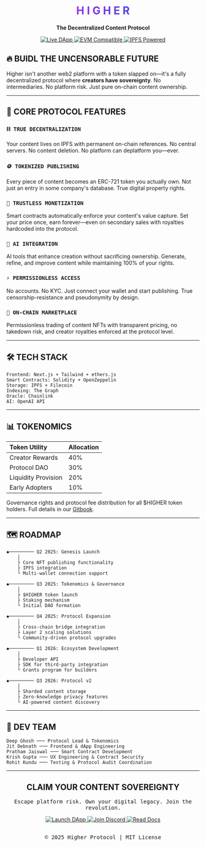 <div align="center">
  <h1>
    <span style="background: linear-gradient(90deg, #9333EA 0%, #4F46E5 100%); -webkit-background-clip: text; -webkit-text-fill-color: transparent;">H I G H E R</span>
  </h1>
  
  <p><strong>The Decentralized Content Protocol</strong></p>
  
  <div>
    <a href="https://higher-bice.vercel.app/" target="_blank">
      <img src="https://img.shields.io/badge/DAPP-5D3FD3?style=for-the-badge&logo=ethereum&logoColor=white" alt="Live DApp" />
    </a>
    <a href="#" target="_blank">
      <img src="https://img.shields.io/badge/EVM_COMPATIBLE-6366F1?style=for-the-badge&logo=ethereum&logoColor=white" alt="EVM Compatible" />
    </a>
    <a href="#" target="_blank">
      <img src="https://img.shields.io/badge/IPFS_POWERED-22C55E?style=for-the-badge&logo=ipfs&logoColor=white" alt="IPFS Powered" />
    </a>
  </div>
</div>



## 🔥 BUIDL THE UNCENSORABLE FUTURE

Higher isn't another web2 platform with a token slapped on—it's a fully decentralized protocol where **creators have sovereignty**. No intermediaries. No platform risk. Just pure on-chain content ownership.

---

## 💎 CORE PROTOCOL FEATURES

### `⛓️ TRUE DECENTRALIZATION`
Your content lives on IPFS with permanent on-chain references. No central servers. No content deletion. No platform can deplatform you—ever.

### `🪙 TOKENIZED PUBLISHING`
Every piece of content becomes an ERC-721 token you actually own. Not just an entry in some company's database. True digital property rights.

### `🤝 TRUSTLESS MONETIZATION`
Smart contracts automatically enforce your content's value capture. Set your price once, earn forever—even on secondary sales with royalties hardcoded into the protocol.

### `🧠 AI INTEGRATION`
AI tools that enhance creation without sacrificing ownership. Generate, refine, and improve content while maintaining 100% of your rights.

### `⚡ PERMISSIONLESS ACCESS`
No accounts. No KYC. Just connect your wallet and start publishing. True censorship-resistance and pseudonymity by design.

### `🔄 ON-CHAIN MARKETPLACE`
Permissionless trading of content NFTs with transparent pricing, no takedown risk, and creator royalties enforced at the protocol level.

---

## 🛠️ TECH STACK

```
Frontend: Next.js + Tailwind + ethers.js
Smart Contracts: Solidity + OpenZeppelin
Storage: IPFS + Filecoin
Indexing: The Graph
Oracle: Chainlink
AI: OpenAI API
```

---

## 📊 TOKENOMICS

| Token Utility | Allocation |
|:--------------|:-----------|
| Creator Rewards | 40% |
| Protocol DAO | 30% |
| Liquidity Provision | 20% |
| Early Adopters | 10% |

Governance rights and protocol fee distribution for all $HIGHER token holders. Full details in our [Gitbook](https://example.com).

---

## 🗺️ ROADMAP

```
◆───────── Q2 2025: Genesis Launch
    │
    ├ Core NFT publishing functionality
    ├ IPFS integration
    └ Multi-wallet connection support
    
◆───────── Q3 2025: Tokenomics & Governance
    │
    ├ $HIGHER token launch
    ├ Staking mechanism
    └ Initial DAO formation
    
◆───────── Q4 2025: Protocol Expansion
    │
    ├ Cross-chain bridge integration
    ├ Layer 2 scaling solutions
    └ Community-driven protocol upgrades
    
◆───────── Q1 2026: Ecosystem Development
    │
    ├ Developer API
    ├ SDK for third-party integration
    └ Grants program for builders
    
◆───────── Q3 2026: Protocol v2
    │
    ├ Sharded content storage
    ├ Zero-knowledge privacy features
    └ AI-powered content discovery
```

---

## 👾 DEV TEAM

```
Deep Ghosh ─── Protocol Lead & Tokenomics
Jit Debnath ─── Frontend & dApp Engineering
Pratham Jaiswal ─── Smart Contract Development
Krish Gupta ─── UX Engineering & Contract Security
Rohit Kundu ─── Testing & Protocol Audit Coordination
```

---

<div align="center">
  <h2>CLAIM YOUR CONTENT SOVEREIGNTY</h2>
  
  <p style="font-family: monospace;">Escape platform risk. Own your digital legacy. Join the revolution.</p>
  
  <a href="https://higher-bice.vercel.app/" target="_blank">
    <img src="https://img.shields.io/badge/LAUNCH_DAPP-8B5CF6?style=for-the-badge&logo=ethereum&logoColor=white" alt="Launch DApp" />
  </a>
  
  <a href="#" target="_blank">
    <img src="https://img.shields.io/badge/JOIN_DISCORD-5865F2?style=for-the-badge&logo=discord&logoColor=white" alt="Join Discord" />
  </a>
  
  <a href="#" target="_blank">
    <img src="https://img.shields.io/badge/READ_DOCS-22C55E?style=for-the-badge&logo=gitbook&logoColor=white" alt="Read Docs" />
  </a>
  
  <p style="margin-top: 30px; font-family: monospace;">© 2025 Higher Protocol | MIT License</p>
</div>
